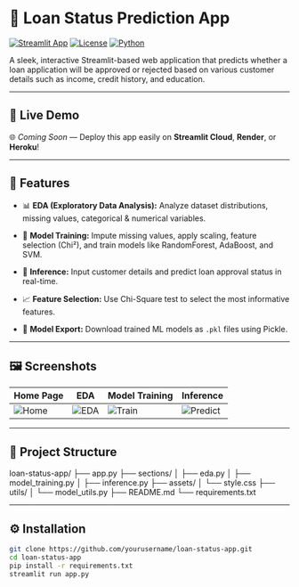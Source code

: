 # 🏦 Loan Status Prediction App

[![Streamlit App](https://img.shields.io/badge/Built%20With-Streamlit-%23FF4B4B?logo=streamlit)](https://streamlit.io)
[![License](https://img.shields.io/github/license/yourusername/loan-status-app)]()
[![Python](https://img.shields.io/badge/Python-3.9%2B-blue?logo=python)]()

A sleek, interactive Streamlit-based web application that predicts whether a loan application will be approved or rejected based on various customer details such as income, credit history, and education.

---

## 🚀 Live Demo
🌐 *Coming Soon* — Deploy this app easily on **Streamlit Cloud**, **Render**, or **Heroku**!

---

## 📌 Features

- 📊 **EDA (Exploratory Data Analysis):**
  Analyze dataset distributions, missing values, categorical & numerical variables.

- 🧠 **Model Training:**
  Impute missing values, apply scaling, feature selection (Chi²), and train models like RandomForest, AdaBoost, and SVM.

- 🧪 **Inference:**
  Input customer details and predict loan approval status in real-time.

- 📈 **Feature Selection:**
  Use Chi-Square test to select the most informative features.

- 💾 **Model Export:**
  Download trained ML models as `.pkl` files using Pickle.

---

## 🖼️ Screenshots

| Home Page | EDA | Model Training | Inference |
|----------|-----|----------------|-----------|
| ![Home](https://i.imgur.com/abcd123.png) | ![EDA](https://i.imgur.com/abcd456.png) | ![Train](https://i.imgur.com/abcd789.png) | ![Predict](https://i.imgur.com/abcd999.png) |

---

## 📁 Project Structure

loan-status-app/
├── app.py
├── sections/
│ ├── eda.py
│ ├── model_training.py
│ ├── inference.py
├── assets/
│ └── style.css
├── utils/
│ └── model_utils.py
├── README.md
└── requirements.txt

---

## ⚙️ Installation

```bash
git clone https://github.com/yourusername/loan-status-app.git
cd loan-status-app
pip install -r requirements.txt
streamlit run app.py
